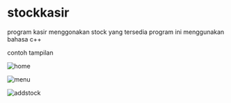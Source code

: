 # stockkasir
program kasir menggonakan stock yang tersedia
program ini menggunakan bahasa c++


contoh tampilan 

![home](https://github.com/HanzYiz/stockkasir/assets/52378426/7620d761-7e57-4ff4-be0d-8132f44b60ad)

![menu](https://github.com/HanzYiz/stockkasir/assets/52378426/56e4e87c-b97f-45c7-b129-8f305bc1d991)

![addstock](https://github.com/HanzYiz/stockkasir/assets/52378426/881256da-9b19-45cd-8f82-a4c6a8a704c3)
